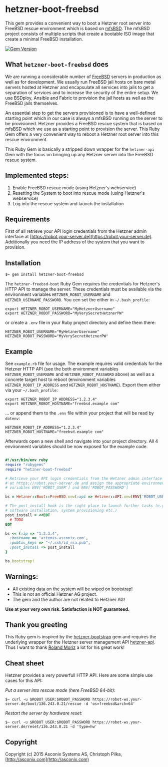 # hetzner-boot-freebsd

This gem provides a convenient way to boot a Hetzner root server into FreeBSD rescue environment which is based on [mfsBSD](http://mfsbsd.vx.sk). The mfsBSD project consists of multiple scripts that create a bootable ISO image that create a minimal FreeBSD installation.

[![Gem Version](https://badge.fury.io/rb/hetzner-boot-freebsd.png)](http://badge.fury.io/rb/hetzner-boot-freebsd)

## What `hetzner-boot-freebsd` does

We are running a considerable number of [FreeBSD](http://www.freebsd.org) servers in production as well as for development. We usually run FreeBSD jail hosts on bare metal servers hosted at Hetzner and encapsulate all services into jails to get a separation of services and to increase the security of the entire setup. We use BSDploy, Ansible and Fabric to provision the jail hosts as well as the FreeBSD jails themselves.

An essential step to get the servers provisioned is to have a well-defined starting point which in our case is always a mfsBSD running on the server to be provisioned. Hetzner provides a FreeBSD rescue system that is based on mfsBSD which we use as a starting point to provision the server. This Ruby Gem offers a very convenient way to reboot a Hetzner root server into this rescue environment.

This Ruby Gem is basically a stripped down wrapper for the `hetzner-api` Gem with the focus on bringing up any Hetzner server into the FreeBSD rescue system. 

## Implemented steps:

1. Enable FreeBSD rescue mode (using Hetzner's webservice)
2. Resetting the System to boot into rescue mode (using Hetzner's webservice)
3. Log into the rescue system and launch the installation

## Requirements

First of all retrieve your API login credentials from the Hetzner admin interface at [https://robot.your-server.de](https://robot.your-server.de). Additionally you need the IP address of the system that you want to provision.

## Installation

    $~ gem install hetzner-boot-freebsd

The `hetzner-freebsd-boot` Ruby Gem requires the credentials for Hetzner's HTTP API to manage the server. These credentials must be available via the environment variables `HETZNER_ROBOT_USERNAME` and `HETZNER_USERNAME_PASSWORD`. You cen set the either in `~/.bash_profile`:

	export HETZNER_ROBOT_USERNAME="MyHetznerUsername"
	export HETZNER_ROBOT_PASSWORD="MyVerySecretHetznerPW"

or create a `.env` file in your Ruby project directory and define them there:

	HETZNER_ROBOT_USERNAME="MyHetznerUsername"
	HETZNER_ROBOT_PASSWORD="MyVerySecretHetznerPW"

## Example

See `example.rb` file for usage. The example requires valid credentials for the Hetzner HTTP API (see the both environment variables `HETZNER_ROBOT_USERNAME` and `HETZNER_ROBOT_PASSWORD` above) as well as a concrete target host to reboot (environment variables `HETZNER_ROBOT_IP_ADDRESS` and `HETZNER_ROBOT_HOSTNAME`). Export them either via your `~/.bash_profile`:

	export HETZNER_ROBOT_IP_ADDRESS="1.2.3.4"
	export HETZNER_ROBOT_HOSTNAME="freebsd.example com"

... or append them to the `.env` file within your project that will be read by `dotenv`:

	HETZNER_ROBOT_IP_ADDRESS="1.2.3.4"
	HETZNER_ROBOT_HOSTNAME="freebsd.example com"

Afterwards open a new shell and navigate into your project directory. All 4 environment variables should be now exposed for the example code.

```ruby

#!/usr/bin/env ruby
require "rubygems"
require "hetzner-boot-freebsd"

# Retrieve your API login credentials from the Hetzner admin interface
# at https://robot.your-server.de and assign the appropriate environment
# variables ENV['ROBOT_USER'] and ENV['ROBOT_PASSWORD']

bs = Hetzner::Boot::FreeBSD.new(:api => Hetzner::API.new(ENV['ROBOT_USER'], ENV['ROBOT_PASSWORD']))

# The post_install hook is the right place to launch further tasks (e.g.
# software installation, system provisioning etc.)
post_install = <<EOT
  # TODO
EOT

bs << {:ip => "1.2.3.4",
  :hostname => 'artemis.asconix.com',
  :public_keys => "~/.ssh/id_rsa.pub",
  :post_install => post_install
}

bs.bootstrap!

```

## Warnings:

* All existing data on the system will be wiped on bootstrap!
* This is not an official Hetzner AG project.
* The gem and the author are not related to Hetzner AG!

**Use at your very own risk. Satisfaction is NOT guaranteed.**

## Thank you greeting

This Ruby gem is inspired by the [hetzner-bootstrap](https://github.com/rmoriz/hetzner-bootstrap) gem and requires the underlying wrapper for the Hetzner server management API [hetzner-api](https://github.com/rmoriz/hetzner-api). Thus I want to thank [Roland Moriz](https://roland.io/developer) a lot for his great work!

## Cheat sheet

Hetzner provides a very powerfull HTTP API. Here are some simple use cases for this API:

*Put a server into rescue mode (here FreeBSD 64-bit)*:

	$~ curl -u $ROBOT_USER:$ROBOT_PASSWORD https://robot-ws.your-server.de/boot/136.243.0.21/rescue -d 'os=freebsd&arch=64'

*Restart the server by hardware reset*:

	$~ curl -u $ROBOT_USER:$ROBOT_PASSWORD https://robot-ws.your-server.de/reset/136.243.0.21 -d 'type=hw'

## Copyright

Copyright (c) 2015 Asconix Systems AS, Christoph Pilka, [http://asconix.com](http://asconix.com)
